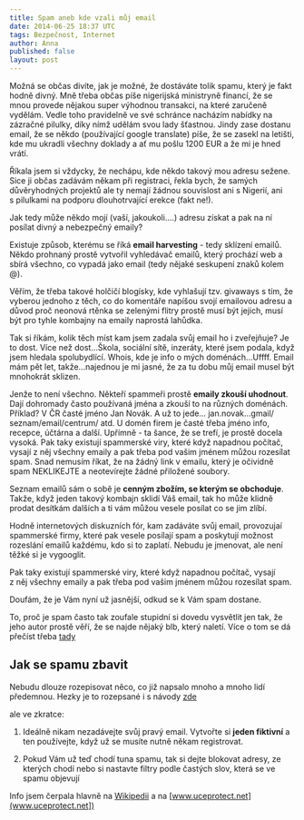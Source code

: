 ```yaml
---
title: Spam aneb kde vzali můj email
date: 2014-06-25 18:37 UTC
tags: Bezpečnost, Internet
author: Anna
published: false
layout: post
---
```


Možná se občas divíte, jak je možné, že dostáváte tolik spamu, který je fakt
hodně divný.  Mně třeba občas píše nigerijská ministryně financí, že se mnou
provede nějakou super výhodnou transakci, na které zaručeně vydělám. Vedle toho
pravidelně ve své schránce nacházím nabídky na zázračné pilulky, díky nímž
udělám svou lady šťastnou. Jindy zase dostanu email, že se někdo (používající
google translate) píše, že se zasekl na letišti, kde mu ukradli všechny doklady
a ať mu pošlu 1200  EUR a že mi je hned vrátí.

Říkala jsem si vždycky, že nechápu, kde někdo takový mou adresu sežene. Sice ji
občas zadávám někam při registraci, řekla bych, že samých důvěryhodných
projektů ale ty nemají žádnou souvislost ani s Nigerií, ani s pilulkami na
podporu dlouhotrvající erekce (fakt ne!).

Jak tedy může někdo mojí (vaší, jakoukoli….) adresu získat a pak na ní posílat
divný a nebezpečný emaily?

Existuje způsob, kterému se říká **email harvesting** - tedy sklízení emailů.
Někdo prohnaný prostě vytvořil vyhledávač emailů, který prochází web a sbírá
všechno, co vypadá jako email (tedy nějaké seskupení znaků kolem @).

Věřím, že třeba takové holčičí blogísky, kde vyhlašují tzv. givaways s tím, že
vyberou jednoho z těch, co do komentáře napíšou svojí emailovou adresu a důvod
proč neonová rtěnka se zelenými flitry prostě musí být jejich, musí být pro
tyhle kombajny na emaily naprostá lahůdka.

Tak si říkám, kolik těch míst kam jsem zadala svůj email ho i zveřejňuje? Je to
dost.  Více než dost…Škola, sociální sítě, inzeráty, které jsem podala, když
jsem hledala spolubydlící. Whois, kde je info o mých doménách…Uffff. Email mám
pět let, takže…najednou je mi jasné, že za tu dobu můj email musel být
mnohokrát sklizen.

Jenže to není všechno. Někteří spammeři prostě **emaily zkouší uhodnout**. Dají
dohromady často používaná jména a zkouší to na různých doménách. Příklad? V ČR
časté jméno Jan Novák.  A už to jede… jan.novak…gmail/ seznam/email/centrum/
atd. U domén firem je časté třeba jméno info, recepce, účtárna a další.
Upřímně - ta šance, že se trefí, je prostě docela vysoká. Pak taky existují
spammerské viry, které když napadnou počítač, vysají z něj všechny emaily a pak
třeba pod vašim jménem můžou rozesílat spam.  Snad nemusím říkat, že na žádný
link v emailu, který je očividně spam NEKLIKEJTE a neotevírejte žádné přiložené
soubory.

Seznam emailů sám o sobě je **cenným zbožím, se kterým se obchoduje**. Takže, když
jeden takový  kombajn sklidí Váš email, tak ho může klidně prodat desítkám
dalších a ti vám můžou vesele posílat co se jim zlíbí.

Hodně internetových diskuzních fór, kam zadáváte svůj email, provozujaí
spammerské firmy, které pak vesele posílají spam a poskytují možnost rozeslání
emailů každému, kdo si to zaplatí. Nebudu je jmenovat, ale není těžké si je
vygooglit.

Pak taky existují spammerské viry, které když napadnou počítač, vysají z něj
všechny emaily a pak třeba pod vašim jménem můžou rozesílat spam.

Doufám, že je Vám nyní už jasnější, odkud se k Vám spam dostane.

To, proč je spam často tak zoufale stupidní si dovedu vysvětlit jen tak, že
jeho autor prostě věří, že se najde nějaký blb, který naletí. Více o tom se dá
přečíst třeba [tady](http://www.reflex.cz/clanek/zpravy/47196/tajemstvi-nigerijskych-dopisu-stale-existuji-lide-kteri-se-nechaji-snadno-pripravit-o-penize.html)

## Jak se spamu zbavit

Nebudu dlouze rozepisovat něco, co již napsalo mnoho a mnoho lidí předemnou.
Hezky je to rozepsané i s návody [zde](http://david-r92.blog.cz/1309/jak-se-zbavit-otravnych-e-mailu)

ale ve zkratce:

1. Ideálně nikam nezadávejte svůj pravý email. Vytvořte si **jeden fiktivní** a ten
používejte, když už se musíte nutně někam registrovat. 

2. Pokud Vám už teď chodí tuna spamu, tak si dejte blokovat adresy, ze kterých chodí nebo si
nastavte filtry podle častých slov, která se ve spamu objevují 


Info jsem čerpala hlavně na [Wikipedii](http://en.wikipedia.org/wiki/Email_address_harvesting) a na [www.uceprotect.net](www.uceprotect.net]) 










